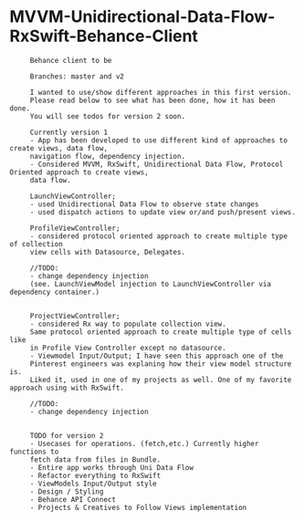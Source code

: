 # MVVM-Unidirectional-Data-Flow-RxSwift-Behance-Client

         Behance client to be
         
         Branches: master and v2
         
         I wanted to use/show different approaches in this first version.
         Please read below to see what has been done, how it has been done.
         You will see todos for version 2 soon.
         
         Currently version 1
         - App has been developed to use different kind of approaches to create views, data flow, 
         navigation flow, dependency injection.
         - Considered MVVM, RxSwift, Unidirectional Data Flow, Protocol Oriented approach to create views, 
         data flow.
         
         LaunchViewController;
         - used Unidirectional Data Flow to observe state changes
         - used dispatch actions to update view or/and push/present views.
         
         ProfileViewController;
         - considered protocol oriented approach to create multiple type of collection 
         view cells with Datasource, Delegates.
         
         //TODO:
         - change dependency injection 
         (see. LaunchViewModel injection to LaunchViewController via dependency container.)
         
         
         ProjectViewController;
         - considered Rx way to populate collection view. 
         Same protocol oriented approach to create multiple type of cells like 
         in Profile View Controller except no datasource.
         - Viewmodel Input/Output; I have seen this approach one of the 
         Pinterest engineers was explaning how their view model structure is. 
         Liked it, used in one of my projects as well. One of my favorite approach using with RxSwift.
         
         //TODO:
         - change dependency injection
         
         
         TODO for version 2
         - Usecases for operations. (fetch,etc.) Currently higher functions to 
         fetch data from files in Bundle.
         - Entire app works through Uni Data Flow
         - Refactor everything to RxSwift
         - ViewModels Input/Output style
         - Design / Styling
         - Behance API Connect
         - Projects & Creatives to Follow Views implementation
